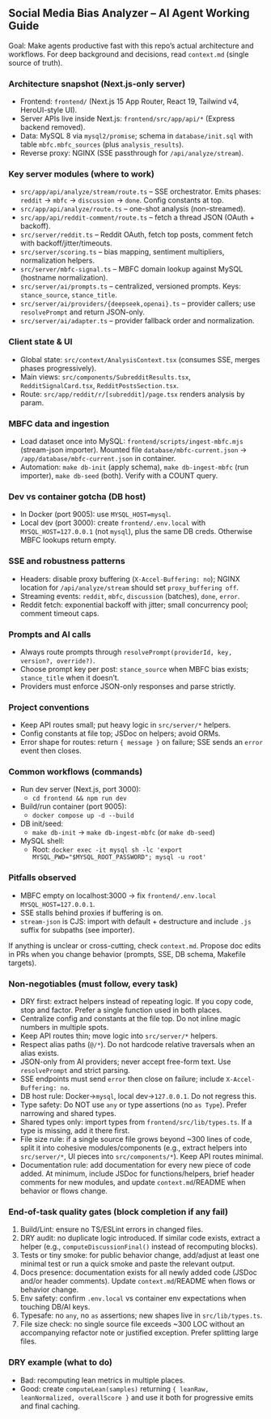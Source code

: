 ## Social Media Bias Analyzer – AI Agent Working Guide

Goal: Make agents productive fast with this repo’s actual architecture and workflows. For deep background and decisions, read `context.md` (single source of truth).

### Architecture snapshot (Next.js-only server)
- Frontend: `frontend/` (Next.js 15 App Router, React 19, Tailwind v4, HeroUI-style UI).
- Server APIs live inside Next.js: `frontend/src/app/api/*` (Express backend removed).
- Data: MySQL 8 via `mysql2/promise`; schema in `database/init.sql` with table `mbfc.mbfc_sources` (plus `analysis_results`).
- Reverse proxy: NGINX (SSE passthrough for `/api/analyze/stream`).

### Key server modules (where to work)
- `src/app/api/analyze/stream/route.ts` – SSE orchestrator. Emits phases: `reddit` → `mbfc` → `discussion` → `done`. Config constants at top.
- `src/app/api/analyze/route.ts` – one-shot analysis (non-streamed).
- `src/app/api/reddit-comment/route.ts` – fetch a thread JSON (OAuth + backoff).
- `src/server/reddit.ts` – Reddit OAuth, fetch top posts, comment fetch with backoff/jitter/timeouts.
- `src/server/scoring.ts` – bias mapping, sentiment multipliers, normalization helpers.
- `src/server/mbfc-signal.ts` – MBFC domain lookup against MySQL (hostname normalization).
- `src/server/ai/prompts.ts` – centralized, versioned prompts. Keys: `stance_source`, `stance_title`.
- `src/server/ai/providers/{deepseek,openai}.ts` – provider callers; use `resolvePrompt` and return JSON-only.
- `src/server/ai/adapter.ts` – provider fallback order and normalization.

### Client state & UI
- Global state: `src/context/AnalysisContext.tsx` (consumes SSE, merges phases progressively).
- Main views: `src/components/SubredditResults.tsx`, `RedditSignalCard.tsx`, `RedditPostsSection.tsx`.
- Route: `src/app/reddit/r/[subreddit]/page.tsx` renders analysis by param.

### MBFC data and ingestion
- Load dataset once into MySQL: `frontend/scripts/ingest-mbfc.mjs` (stream-json importer). Mounted file `database/mbfc-current.json` → `/app/database/mbfc-current.json` in container.
- Automation: `make db-init` (apply schema), `make db-ingest-mbfc` (run importer), `make db-seed` (both). Verify with a COUNT query.

### Dev vs container gotcha (DB host)
- In Docker (port 9005): use `MYSQL_HOST=mysql`.
- Local dev (port 3000): create `frontend/.env.local` with `MYSQL_HOST=127.0.0.1` (not `mysql`), plus the same DB creds. Otherwise MBFC lookups return empty.

### SSE and robustness patterns
- Headers: disable proxy buffering (`X-Accel-Buffering: no`); NGINX location for `/api/analyze/stream` should set `proxy_buffering off`.
- Streaming events: `reddit`, `mbfc`, `discussion` (batches), `done`, `error`.
- Reddit fetch: exponential backoff with jitter; small concurrency pool; comment timeout caps.

### Prompts and AI calls
- Always route prompts through `resolvePrompt(providerId, key, version?, override?)`.
- Choose prompt key per post: `stance_source` when MBFC bias exists; `stance_title` when it doesn’t.
- Providers must enforce JSON-only responses and parse strictly.

### Project conventions
- Keep API routes small; put heavy logic in `src/server/*` helpers.
- Config constants at file top; JSDoc on helpers; avoid ORMs.
- Error shape for routes: return `{ message }` on failure; SSE sends an `error` event then closes.

### Common workflows (commands)
- Run dev server (Next.js, port 3000):
  - `cd frontend && npm run dev`
- Build/run container (port 9005):
  - `docker compose up -d --build`
- DB init/seed:
  - `make db-init` → `make db-ingest-mbfc` (or `make db-seed`)
- MySQL shell:
  - Root: `docker exec -it mysql sh -lc 'export MYSQL_PWD="$MYSQL_ROOT_PASSWORD"; mysql -u root'`

### Pitfalls observed
- MBFC empty on localhost:3000 → fix `frontend/.env.local` `MYSQL_HOST=127.0.0.1`.
- SSE stalls behind proxies if buffering is on.
- `stream-json` is CJS: import with default + destructure and include `.js` suffix for subpaths (see importer).

If anything is unclear or cross-cutting, check `context.md`. Propose doc edits in PRs when you change behavior (prompts, SSE, DB schema, Makefile targets).

### Non-negotiables (must follow, every task)
- DRY first: extract helpers instead of repeating logic. If you copy code, stop and factor. Prefer a single function used in both places.
- Centralize config and constants at the file top. Do not inline magic numbers in multiple spots.
- Keep API routes thin; move logic into `src/server/*` helpers.
- Respect alias paths (`@/*`). Do not hardcode relative traversals when an alias exists.
- JSON-only from AI providers; never accept free-form text. Use `resolvePrompt` and strict parsing.
- SSE endpoints must send `error` then close on failure; include `X-Accel-Buffering: no`.
- DB host rule: Docker→`mysql`, local dev→`127.0.0.1`. Do not regress this.
- Type safety: Do NOT use `any` or type assertions (no `as Type`). Prefer narrowing and shared types.
- Shared types only: import types from `frontend/src/lib/types.ts`. If a type is missing, add it there first.
 - File size rule: if a single source file grows beyond ~300 lines of code, split it into cohesive modules/components (e.g., extract helpers into `src/server/*`, UI pieces into `src/components/*`). Keep API routes minimal.
 - Documentation rule: add documentation for every new piece of code added. At minimum, include JSDoc for functions/helpers, brief header comments for new modules, and update `context.md`/README when behavior or flows change.

### End-of-task quality gates (block completion if any fail)
1) Build/Lint: ensure no TS/ESLint errors in changed files.
2) DRY audit: no duplicate logic introduced. If similar code exists, extract a helper (e.g., `computeDiscussionFinal()` instead of recomputing blocks).
3) Tests or tiny smoke: for public behavior change, add/adjust at least one minimal test or run a quick smoke and paste the relevant output.
4) Docs presence: documentation exists for all newly added code (JSDoc and/or header comments). Update `context.md`/README when flows or behavior change.
5) Env safety: confirm `.env.local` vs container env expectations when touching DB/AI keys.
 6) Typesafe: no `any`, no `as` assertions; new shapes live in `src/lib/types.ts`.
 7) File size check: no single source file exceeds ~300 LOC without an accompanying refactor note or justified exception. Prefer splitting large files.

### DRY example (what to do)
- Bad: recomputing lean metrics in multiple places.
- Good: create `computeLean(samples)` returning `{ leanRaw, leanNormalized, overallScore }` and use it both for progressive emits and final caching.
